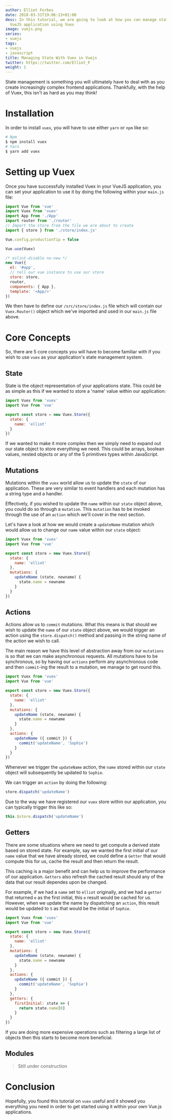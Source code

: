 ```yaml
---
author: Elliot Forbes
date: 2018-03-31T19:06:13+01:00
desc: In this tutorial, we are going to look at how you can manage state within your
  VueJS application using Vuex
image: vuejs.png
series:
- vuejs
tags:
- vuejs
- javascript
title: Managing State With Vuex in Vuejs
twitter: https://twitter.com/Elliot_F
weight: 1
---
```


State management is something you will ultimately have to deal with as you create increasingly complex frontend applications. Thankfully, with the help of Vuex, this isn't as hard as you may think! 

# Installation

In order to install `vuex`, you will have to use either `yarn` or `npm` like so:

```s
# Npm
$ npm install vuex
# Yarn
$ yarn add vuex
```

# Setting up Vuex

Once you have successfully installed Vuex in your VueJS application, you can set your application to use it by doing the following within your `main.js` file:

```js
import Vue from 'vue'
import Vuex from 'vuex'
import App from './App'
import router from './router'
// Import the store from the file we are about to create
import { store } from './store/index.js'

Vue.config.productionTip = false

Vue.use(Vuex)

/* eslint-disable no-new */
new Vue({
  el: '#app',
  // tell our vue instance to use our store
  store: store,
  router,
  components: { App },
  template: '<App/>'
})

``` 

We then have to define our `/src/store/index.js` file which will contain our `Vuex.Router()` object which we've imported and used in our `main.js` file above.

# Core Concepts

So, there are 5 core concepts you will have to become familiar with if you wish to use `vuex` as your application's state management system.

## State

State is the object representation of your applications state. This could be as simple as this if we wanted to store a 'name' value within our application:

```js
import Vuex from 'vuex'
import Vue from 'vue'

export const store = new Vuex.Store({
  state: {
    name: 'elliot'
  }
})
```

If we wanted to make it more complex then we simply need to expand out our state object to store everything we need. This could be arrays, boolean values, nested objects or any of the 5 primitives types within JavaScript.

## Mutations

Mutations within the `vuex` world allow us to update the `state` of our application. These are very similar to event handlers and each mutation has a string type and a handler. 

Effectively, if you wished to update the `name` within our `state` object above, you could do so through a `mutation`. This `mutation` has to be invoked through the use of an `action` which we'll cover in the next section. 

Let's have a look at how we would create a `updateName` mutation which would allow us to change our `name` value within our `state` object:

```js
import Vuex from 'vuex'
import Vue from 'vue'

export const store = new Vuex.Store({
  state: {
    name: 'elliot'
  },
  mutations: {
    updateName (state, newname) {
      state.name = newname
    }
  }
})
```

## Actions

Actions allow us to `commit` mutations. What this means is that should we wish to update the `name` of our `state` object above, we would trigger an action using the `store.dispatch()` method and passing in the string name of the action we wish to call. 

The main reason we have this level of abstraction away from our `mutations` is so that we can make asynchronous requests. All mutations have to be synchronous, so by having our `actions` perform any asynchronous code and then `commit`-ing the result to a mutation, we manage to get round this.  

```js
import Vuex from 'vuex'
import Vue from 'vue'

export const store = new Vuex.Store({
  state: {
    name: 'elliot'
  },
  mutations: {
    updateName (state, newname) {
      state.name = newname
    }
  },
  actions: {
    updateName ({ commit }) {
      commit('updateName', 'Sophie')
    }
  }
})
```

Whenever we trigger the `updateName` action, the `name` stored within our `state` object will subsequently be updated to `Sophie`. 

We can trigger an `action` by doing the following:

```js
store.dispatch('updateName')
```

Due to the way we have registered our `vuex` store within our application, you can typically trigger this like so:

```js
this.$store.dispatch('updateName')
``` 

## Getters

There are some situations where we need to get compute a derived state based on stored state. For example, say we wanted the first initial of our `name` value that we have already stored, we could define a `Getter` that would compute this for us, cache the result and then return the result.

This caching is a major benefit and can help us to improve the performance of our application. `Getters` also refresh the cached result should any of the data that our result dependes upon be changed.

For example, if we had a `name` set to `elliot` originally, and we had a `getter` that returned `e` as the first initial, this `e` result would be cached for us. However, when we update the name by dispatching an `action`, this result would be updated to `S` as that would be the initial of `Sophie`. 

```js
import Vuex from 'vuex'
import Vue from 'vue'

export const store = new Vuex.Store({
  state: {
    name: 'elliot'
  },
  mutations: {
    updateName (state, newname) {
      state.name = newname
    }
  },
  actions: {
    updateName ({ commit }) {
      commit('updateName', 'Sophie')
    }
  },
  getters: {
    firstInitial: state => {
      return state.name[0]
    }
  }
})
```

If you are doing more expensive operations such as filtering a large list of objects then this starts to become more beneficial.

## Modules

> Still under construction

# Conclusion

Hopefully, you found this tutorial on `vuex` useful and it showed you everything you need in order to get started using it within your own Vue.js applications.

